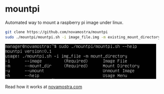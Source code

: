 # mountpi
Automated way to mount a raspberry pi image under linux.

```bash
git clone https://github.com/novamostra/mountpi
sudo ./mountpi/mountpi.sh -i image_file.img -m existing_mount_directory
```
![mountpi.sh usage](images/mountpi.png?raw=true "mountpi.sh usage")

Read how it works at [novamostra.com](https://novamostra.com/2021/04/11/mountpi)
